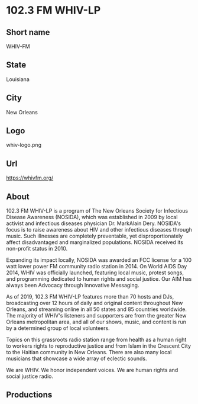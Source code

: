 # 102.3 FM WHIV-LP

## Short name
WHIV-FM

## State

Louisiana

## City

New Orleans

## Logo

whiv-logo.png

## Url

https://whivfm.org/

## About

102.3 FM WHIV-LP is a program of The New Orleans Society for Infectious Disease Awareness (NOSIDA), which was established in 2009 by local activist and infectious diseases physician Dr. MarkAlain Dery. NOSIDA's focus is to raise awareness about HIV and other infectious diseases through music. Such illnesses are completely preventable, yet disproportionately affect disadvantaged and marginalized populations. NOSIDA received its non-profit status in 2010.

Expanding its impact locally, NOSIDA was awarded an FCC license for a 100 watt lower power FM community radio station in 2014. On World AIDS Day 2014, WHIV was officially launched, featuring local music, protest songs, and programming dedicated to human rights and social justice. Our AIM has always been Advocacy through Innovative Messaging.

As of 2019, 102.3 FM WHIV-LP features more than 70 hosts and DJs, broadcasting over 12 hours of daily and original content throughout New Orleans, and streaming online in all 50 states and 85 countries worldwide. The majority of WHIV's listeners and supporters are from the greater New Orleans metropolitan area, and all of our shows, music, and content is run by a determined group of local volunteers. 

Topics on this grassroots radio station range from health as a human right to workers rights to reproductive justice and from Islam in the Crescent City to the Haitian community in New Orleans. There are also many local musicians that showcase a wide array of eclectic sounds.

We are WHIV. We honor independent voices. We are human rights and social justice radio.

## Productions
